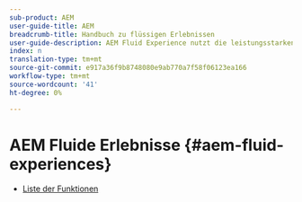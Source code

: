 ```yaml
---
sub-product: AEM
user-guide-title: AEM
breadcrumb-title: Handbuch zu flüssigen Erlebnissen
user-guide-description: AEM Fluid Experience nutzt die leistungsstarken Funktionen von AEM Sites, AEM Dynamic Media und AEM Assets, um eine robuste Lösung für den Versand von kostenlosen Inhalten zu bieten.
index: n
translation-type: tm+mt
source-git-commit: e917a36f9b8748080e9ab770a7f58f06123ea166
workflow-type: tm+mt
source-wordcount: '41'
ht-degree: 0%

---
```



# AEM Fluide Erlebnisse {#aem-fluid-experiences}

+ [Liste der Funktionen](/help/fluid-experiences/feature-list.md)
